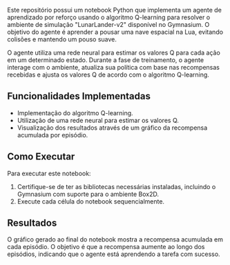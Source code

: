 Este repositório possui um notebook Python que implementa um agente de aprendizado por reforço usando o algoritmo Q-learning para resolver o ambiente de simulação "LunarLander-v2" disponível no Gymnasium. O objetivo do agente é aprender a pousar uma nave espacial na Lua, evitando colisões e mantendo um pouso suave.

O agente utiliza uma rede neural para estimar os valores Q para cada ação em um determinado estado. Durante a fase de treinamento, o agente interage com o ambiente, atualiza sua política com base nas recompensas recebidas e ajusta os valores Q de acordo com o algoritmo Q-learning.

## Funcionalidades Implementadas

- Implementação do algoritmo Q-learning.
- Utilização de uma rede neural para estimar os valores Q.
- Visualização dos resultados através de um gráfico da recompensa acumulada por episódio.

## Como Executar

Para executar este notebook:

1. Certifique-se de ter as bibliotecas necessárias instaladas, incluindo o Gymnasium com suporte para o ambiente Box2D.
2. Execute cada célula do notebook sequencialmente.

## Resultados

O gráfico gerado ao final do notebook mostra a recompensa acumulada em cada episódio. O objetivo é que a recompensa aumente ao longo dos episódios, indicando que o agente está aprendendo a tarefa com sucesso.
